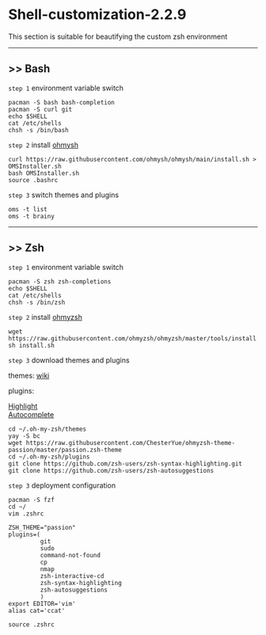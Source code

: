 # Shell-customization-2.2.9

This section is suitable for beautifying the custom zsh environment

--------------------------
## >> Bash

`step 1` environment variable switch

    pacman -S bash bash-completion
    pacman -S curl git
    echo $SHELL
    cat /etc/shells
    chsh -s /bin/bash
`step 2` install [ohmysh](https://github.com/ohmysh/ohmysh)

    curl https://raw.githubusercontent.com/ohmysh/ohmysh/main/install.sh > OMSInstaller.sh
    bash OMSInstaller.sh
    source .bashrc
`step 3` switch themes and plugins

    oms -t list
    oms -t brainy
    
    

--------------------------
## >> Zsh

`step 1` environment variable switch

    pacman -S zsh zsh-completions
    echo $SHELL
    cat /etc/shells
    chsh -s /bin/zsh
`step 2` install [ohmyzsh](https://github.com/ohmyzsh/ohmyzsh)

    wget https://raw.githubusercontent.com/ohmyzsh/ohmyzsh/master/tools/install.sh
    sh install.sh
`step 3` download themes and plugins

themes: [wiki](https://github.com/ohmyzsh/ohmyzsh/wiki/External-themes)

plugins: 

[Highlight](https://github.com/zsh-users/zsh-syntax-highlighting)  
[Autocomplete](https://github.com/zsh-users/zsh-autosuggestions)

    cd ~/.oh-my-zsh/themes
    yay -S bc
    wget https://raw.githubusercontent.com/ChesterYue/ohmyzsh-theme-passion/master/passion.zsh-theme
    cd ~/.oh-my-zsh/plugins
    git clone https://github.com/zsh-users/zsh-syntax-highlighting.git
    git clone https://github.com/zsh-users/zsh-autosuggestions
`step 3` deployment configuration

    pacman -S fzf
    cd ~/
    vim .zshrc
    
    ZSH_THEME="passion"
    plugins=(
             git
             sudo
             command-not-found
             cp
             nmap
             zsh-interactive-cd
             zsh-syntax-highlighting
             zsh-autosuggestions
             )
    export EDITOR='vim'
    alias cat='ccat'
    
    source .zshrc
